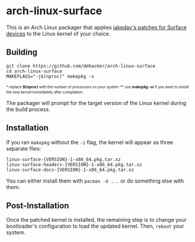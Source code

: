 # arch-linux-surface

This is an Arch Linux packager that applies 
[jakeday's patches for Surface devices](https://github.com/jakeday/linux-surface) 
to the Linux kernel of your choice. 

## Building 

```
git clone https://github.com/dmhacker/arch-linux-surface
cd arch-linux-surface
MAKEFLAGS="-j$(nproc)" makepkg -s
```
<sup><sub>\* replace **$(nproc)** with the number of processors on your system</sub></sup>
<sup><sub>\*\* use **makepkg -si** if you want to install the new kernel immediately after compilation </sub></sup>

The packager will prompt for the target version of the Linux kernel during the build process.

## Installation

If you ran `makepkg` without the `-i` flag, the kernel will appear as three separate files:
```
linux-surface-{VERSION}-1-x86_64.pkg.tar.xz
linux-surface-headers-{VERSION}-1-x86_64.pkg.tar.xz
linux-surface-docs-{VERSION}-1-x86_64.pkg.tar.xz
```
You can either install them with `pacman -U ...` or do something else with them.

## Post-Installation

Once the patched kernel is installed, the remaining step is to change your bootloader's 
configuration to load the updated kernel. Then, `reboot` your system.
